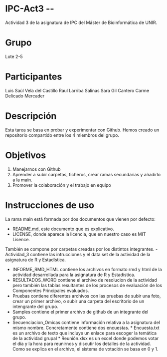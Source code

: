 # IPC-Act3 --
Actividad 3 de la asignatura de IPC del Máster de Bioinformática de UNIR.

# Grupo
Lote 2-5

# Participantes
Luis Saúl Vela del Castillo
Raul Larriba Salinas
Sara Gil Cantero
Carme Delicado Mercader

# Descripción
Esta tarea se basa en probar y experimentar con Github. Hemos creado un repositorio compartido entre los 4 miembros del grupo.

# Objetivos
1. Manejarnos con Github
2. Aprender a subir carpetas, ficheros, crear ramas secundarias y añadirlo a la main.
3. Promover la colaboración y el trabajo en equipo

# Instrucciones de uso
La rama main está formada por dos documentos que vienen por defecto:
- README.md, este documento que es explicativo.
- LICENSE, donde aparece la licencia, que en nuestro caso es MIT Lisence.

También se compone por carpetas creadas por los distintos integrantes.
-Actividad_3 contiene las intrucciones y el data set de la actividad de la asignatura de R y Estadística.
- INFORME_RMD_HTML contiene los archivos en formato rmd y html de la actividad desarrollada para la asignatura de R y Estadística.
- RESULTADOS_WORD contiene el archivo de resolucion de la actividad pero también las tablas resultantes de los procesos de evaluación de los Componentes Principales evaluados.
- Pruebas contiene diferentes archivos con las pruebas de subir una foto, crear un primer archivo, o subir una carpeta del escritorio de un intengrante del grupo.
- Samples contiene el primer archivo de github de un integrante del grupo.
- Secuenciacion_Omicas contiene información relativa a la asignatura del mismo nombre. Concretamente contiene dos encuestas.
      * Encuesta.txt es un archivo de texto que incluye un enlace para escoger la temática de la actividad grupal
      * Reunión.xlsx es un excel donde podemos votar el día y la hora para reunirnos y discutir los detalles de la actividad. Como se explica en el archivo, el sistema de votación se basa en 0 y 1.
